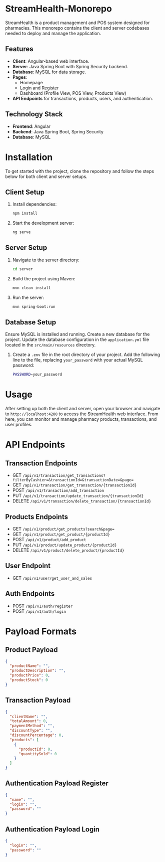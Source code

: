 # StreamHealth-Monorepo

StreamHealth is a product management and POS system designed for pharmacies. This monorepo contains the client and server codebases needed to deploy and manage the application.

## Features

- **Client**: Angular-based web interface.
- **Server**: Java Spring Boot with Spring Security backend.
- **Database**: MySQL for data storage.
- **Pages**:
    - Homepage
    - Login and Register
    - Dashboard (Profile View, POS View, Products View)
- **API Endpoints** for transactions, products, users, and authentication.

## Technology Stack

- **Frontend**: Angular
- **Backend**: Java Spring Boot, Spring Security
- **Database**: MySQL

# Installation

To get started with the project, clone the repository and follow the steps below for both client and server setups.

## Client Setup

1. Install dependencies:
    ```sh
    npm install
    ```
2. Start the development server:
    ```sh
    ng serve
    ```

## Server Setup

1. Navigate to the server directory:
    ```sh
    cd server
    ```
2. Build the project using Maven:
    ```sh
    mvn clean install
    ```
3. Run the server:
    ```sh
    mvn spring-boot:run
    ```

## Database Setup

Ensure MySQL is installed and running. Create a new database for the project. Update the database configuration in the `application.yml` file located in the `src/main/resources` directory.
1. Create a `.env` file in the root directory of your project. Add the following line to the file, replacing `your_password` with your actual MySQL password:
    ```sh
    PASSWORD=your_password
    ```
# Usage

After setting up both the client and server, open your browser and navigate to `http://localhost:4200` to access the StreamHealth web interface. From here, you can monitor and manage pharmacy products, transactions, and user profiles.

# API Endpoints

## Transaction Endpoints

- GET `/api/v1/transaction/get_transactions?filterByCashier=&transactionId=&transactionDate=&page=`
- GET `/api/v1/transaction/get_transaction/{transactionId}`
- POST `/api/v1/transaction/add_transaction`
- PUT `/api/v1/transaction/update_transaction/{transactionId}`
- DELETE `/api/v1/transaction/delete_transaction/{transactionId}`

## Products Endpoints

- GET `/api/v1/product/get_products?search&page=`
- GET `/api/v1/product/get_product/{productId}`
- POST `/api/v1/product/add_product`
- PUT `/api/v1/product/update_product/{productId}`
- DELETE `/api/v1/product/delete_product/{productId}`

## User Endpoint

- GET `/api/v1/user/get_user_and_sales`

## Auth Endpoints

- POST `/api/v1/auth/register`
- POST `/api/v1/auth/login`

# Payload Formats

## Product Payload

```json
{
  "productName": "",
  "productDescription": "",
  "productPrice": 0,
  "productStock": 0
}
```
## Transaction Payload
```json
{
  "clientName": "",
  "totalAmount": 0,
  "paymentMethod": "",
  "discountType": "",
  "discountPercentage": 0,
  "products": [
    {
      "productId": 0,
      "quantitySold": 0
    }
  ]
}
```

## Authentication Payload Register
```json
{
  "name": "",
  "login": "",
  "password": ""
}
```

## Authentication Payload Login
```json
{
  "login": "",
  "password": ""
}
```

